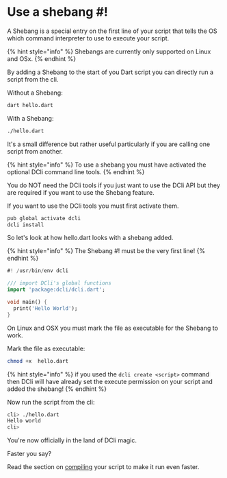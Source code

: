 # Use a shebang \#!

A Shebang is a special entry on the first line of your script that tells the OS which command interpreter to use to execute your script.

{% hint style="info" %}
Shebangs are currently only supported on Linux and OSx.
{% endhint %}

By adding a Shebang to the start of you Dart script you can directly run a script from the cli.

Without a Shebang:

```bash
dart hello.dart
```

With a Shebang:

```bash
./hello.dart
```

It's a small difference but rather useful particularly if you are calling one script from another.

{% hint style="info" %}
To use a shebang you must have activated the optional DCli command line tools.
{% endhint %}

You do NOT need the DCli tools if you just want to use the DCli API but they are required if you want to use the Shebang feature.

If you want to use the DCli tools you must first activate them.

```bash
pub global activate dcli
dcli install
```

So let's look at how hello.dart looks with a shebang added.

{% hint style="info" %}
The Shebang \#! must be the very first line!
{% endhint %}

```dart
#! /usr/bin/env dcli

/// import DCli's global functions 
import 'package:dcli/dcli.dart';

void main() {
  print('Hello World');
}
```

On Linux and OSX you must mark the file as executable for the Shebang to work.

Mark the file as executable:

```bash
chmod +x  hello.dart
```

{% hint style="info" %}
if you used the `dcli create <script>` command then DCli will have already set the execute permission on your script and added the shebang!
{% endhint %}

Now run the script from the cli:

```bash
cli> ./hello.dart
Hello world
cli>
```

You're now officially in the land of DCli magic.

Faster you say?

Read the section on [compiling](../#compiling-to-native) your script to make it run even faster.

